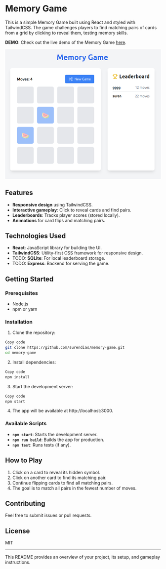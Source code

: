# Memory Game

This is a simple Memory Game built using React and styled with TailwindCSS. The game challenges players to find matching pairs of cards from a grid by clicking to reveal them, testing memory skills.

**DEMO**: Check out the live demo of the Memory Game [here](https://memory-game-051024.netlify.app/).

![Screenshot Description](./gameplay.png)

## Features

- **Responsive design** using TailwindCSS.
- **Interactive gameplay**: Click to reveal cards and find pairs.
- **Leaderboards**: Tracks player scores (stored locally).
- **Animations** for card flips and matching pairs.

## Technologies Used

- **React**: JavaScript library for building the UI.
- **TailwindCSS**: Utility-first CSS framework for responsive design.
- TODO: **SQLite**: For local leaderboard storage.
- TODO: **Express**: Backend for serving the game.

## Getting Started

### Prerequisites

- Node.js
- npm or yarn

### Installation

1. Clone the repository:

```bash
Copy code
git clone https://github.com/surendias/memory-game.git
cd memory-game
```

2. Install dependencies:

```bash
Copy code
npm install
```

3. Start the development server:

```bash
Copy code
npm start
```

4. The app will be available at http://localhost:3000.

### Available Scripts

- **`npm start`**: Starts the development server.
- **`npm run build`**: Builds the app for production.
- **`npm test`**: Runs tests (if any).

## How to Play

1. Click on a card to reveal its hidden symbol.
2. Click on another card to find its matching pair.
3. Continue flipping cards to find all matching pairs.
4. The goal is to match all pairs in the fewest number of moves.

## Contributing

Feel free to submit issues or pull requests.

## License

MIT

---

This README provides an overview of your project, its setup, and gameplay instructions.
